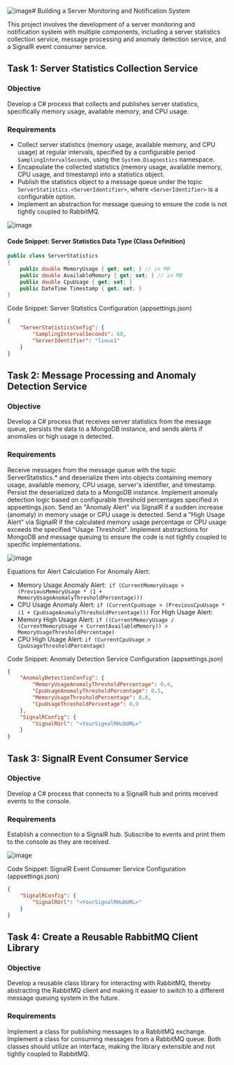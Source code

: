![image](https://github.com/TasbehTakrore/ServerMonitoringAndNotificationSystem/assets/71009816/b6755b15-f20f-4775-bddc-43a3f17b2575)# Building a Server Monitoring and Notification System

This project involves the development of a server monitoring and notification system with multiple components, including a server statistics collection service, message processing and anomaly detection service, and a SignalR event consumer service.

## Task 1: Server Statistics Collection Service

### Objective

Develop a C# process that collects and publishes server statistics, specifically memory usage, available memory, and CPU usage.

### Requirements

- Collect server statistics (memory usage, available memory, and CPU usage) at regular intervals, specified by a configurable period `SamplingIntervalSeconds`, using the `System.Diagnostics` namespace.
- Encapsulate the collected statistics (memory usage, available memory, CPU usage, and timestamp) into a statistics object.
- Publish the statistics object to a message queue under the topic `ServerStatistics.<ServerIdentifier>`, where `<ServerIdentifier>` is a configurable option.
- Implement an abstraction for message queuing to ensure the code is not tightly coupled to RabbitMQ.

![image](https://github.com/TasbehTakrore/ServerMonitoringAndNotificationSystem/assets/71009816/7f757124-ac1d-4d3c-83cd-2fce8db96829)

#### Code Snippet: Server Statistics Data Type (Class Definition)

```csharp
public class ServerStatistics
{
    public double MemoryUsage { get; set; } // in MB
    public double AvailableMemory { get; set; } // in MB
    public double CpuUsage { get; set; }
    public DateTime Timestamp { get; set; }
}
```

Code Snippet: Server Statistics Configuration (appsettings.json)
```json
{
    "ServerStatisticsConfig": {
        "SamplingIntervalSeconds": 60,
        "ServerIdentifier": "linux1"
    }
}
```

## Task 2: Message Processing and Anomaly Detection Service
### Objective
Develop a C# process that receives server statistics from the message queue, persists the data to a MongoDB instance, and sends alerts if anomalies or high usage is detected.

### Requirements
Receive messages from the message queue with the topic ServerStatistics.* and deserialize them into objects containing memory usage, available memory, CPU usage, server's identifier, and timestamp.
Persist the deserialized data to a MongoDB instance.
Implement anomaly detection logic based on configurable threshold percentages specified in appsettings.json.
Send an "Anomaly Alert" via SignalR if a sudden increase (anomaly) in memory usage or CPU usage is detected.
Send a "High Usage Alert" via SignalR if the calculated memory usage percentage or CPU usage exceeds the specified "Usage Threshold".
Implement abstractions for MongoDB and message queuing to ensure the code is not tightly coupled to specific implementations.

![image](https://github.com/TasbehTakrore/ServerMonitoringAndNotificationSystem/assets/71009816/7aab141d-6536-4ce2-84f0-1ee9bf3ae1e3)


Equations for Alert Calculation
For Anomaly Alert:
- Memory Usage Anomaly Alert:``` if (CurrentMemoryUsage > (PreviousMemoryUsage * (1 + MemoryUsageAnomalyThresholdPercentage)))```
- CPU Usage Anomaly Alert: ```if (CurrentCpuUsage > (PreviousCpuUsage * (1 + CpuUsageAnomalyThresholdPercentage)))```
For High Usage Alert:
- Memory High Usage Alert: ```if ((CurrentMemoryUsage / (CurrentMemoryUsage + CurrentAvailableMemory)) > MemoryUsageThresholdPercentage)```
- CPU High Usage Alert: ```if (CurrentCpuUsage > CpuUsageThresholdPercentage)```

Code Snippet: Anomaly Detection Service Configuration (appsettings.json)
```json
{
    "AnomalyDetectionConfig": {
        "MemoryUsageAnomalyThresholdPercentage": 0.4,
        "CpuUsageAnomalyThresholdPercentage": 0.5,
        "MemoryUsageThresholdPercentage": 0.8,
        "CpuUsageThresholdPercentage": 0.9
    },
    "SignalRConfig": {
        "SignalRUrl": "<YourSignalRHubURL>"
    }
}
```

## Task 3: SignalR Event Consumer Service
### Objective
Develop a C# process that connects to a SignalR hub and prints received events to the console.

### Requirements
Establish a connection to a SignalR hub.
Subscribe to events and print them to the console as they are received.

![image](https://github.com/TasbehTakrore/ServerMonitoringAndNotificationSystem/assets/71009816/5ef1bfd4-12f8-485d-9398-c9fed3c391cb)

Code Snippet: SignalR Event Consumer Service Configuration (appsettings.json)
```json
{
    "SignalRConfig": {
        "SignalRUrl": "<YourSignalRHubURL>"
    }
}
```

## Task 4: Create a Reusable RabbitMQ Client Library
### Objective
Develop a reusable class library for interacting with RabbitMQ, thereby abstracting the RabbitMQ client and making it easier to switch to a different message queuing system in the future.

### Requirements
Implement a class for publishing messages to a RabbitMQ exchange.
Implement a class for consuming messages from a RabbitMQ queue.
Both classes should utilize an interface, making the library extensible and not tightly coupled to RabbitMQ.
